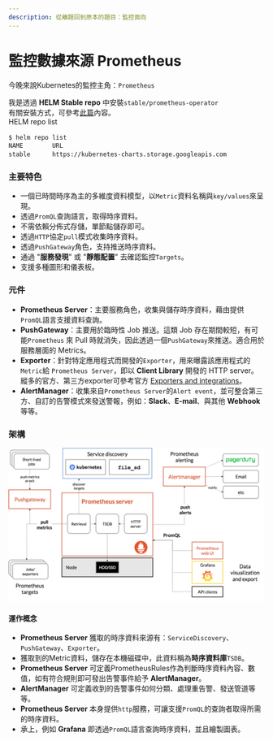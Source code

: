 ```yaml
---
description: 從離題回到原本的題目：監控面向
---
```


# 監控數據來源 Prometheus

今晚來說Kubernetes的監控主角：`Prometheus`

我是透過 **HELM Stable repo** 中安裝`stable/prometheus-operator`  
有關安裝方式，可參考[此篇](https://app.gitbook.com/@fufu/s/kk8s/~/drafts/-LpxQCUINCwdIigxPmJi/primary/task-memory/10.troubleshooting-prometheus#shi-yong-helm-an-zhuang-geng-xin-prometheus)內容。  
HELM repo list

```bash
$ helm repo list
NAME    	URL
stable  	https://kubernetes-charts.storage.googleapis.com
```

### 主要特色

* 一個已時間時序為主的多維度資料模型，以`Metric`資料名稱與`key/values`來呈現。
* 透過`PromQL`查詢語言，取得時序資料。
* 不需依賴分佈式存儲，單節點儲存即可。
* 透過`HTTP`協定`pull`模式收集時序資料。
* 透過`PushGateway`角色，支持推送時序資料。
* 通過 "**服務發現**" 或 "**靜態配置**" 去確認監控`Targets`。
* 支援多種圖形和儀表板。

### 元件

* **Prometheus Server**：主要服務角色，收集與儲存時序資料，藉由提供`PromQL`語言支援資料查詢。
* **PushGateway**：主要用於臨時性 Job 推送。這類 Job 存在期間較短，有可能`Prometheus` 來 Pull 時就消失，因此透過一個`PushGateway`來推送。適合用於服務層面的 Metrics。
* **Exporter**：針對特定應用程式而開發的`Exporter`，用來曝露該應用程式的`Metric`給 `Prometheus Server`，即以 **Client Library** 開發的 HTTP server。縱多的官方、第三方exporter可參考官方 [Exporters and integrations](https://prometheus.io/docs/instrumenting/exporters/)。
* **AlertManager**：收集來自`Prometheus Server`的`Alert event`，並可整合第三方、自訂的告警模式來發送警報，例如：**Slack**、**E-mail**、與其他 **Webhook** 等等。

### 架構

![](../.gitbook/assets/image%20%281%29.png)

#### 運作概念

* **Prometheus Server** 獲取的時序資料來源有：`ServiceDiscovery`、`PushGateway`、`Exporter`。
* 獲取到的Metric資料，儲存在本機磁碟中，此資料稱為**時序資料庫**`TSDB`。
* **Prometheus Server** 可定義PrometheusRules作為判斷時序資料內容、數值，如有符合規則即可發出告警事件給予 **AlertManager**。
* **AlertManager** 可定義收到的告警事件如何分類、處理重告警、發送管道等等。
* **Prometheus Server** 本身提供`http`服務，可讓支援`PromQL`的查詢者取得所需的時序資料。
* 承上，例如 **Grafana** 即透過`PromQL`語言查詢時序資料，並且繪製圖表。



